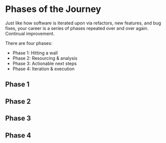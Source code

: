 # Phases of the Journey

Just like how software is iterated upon via refactors, new features, and bug fixes, your career is a series of phases repeated over and over again. Continual improvement.

There are four phases:

* Phase 1: Hitting a wall
* Phase 2: Resourcing & analysis
* Phase 3: Actionable next steps
* Phase 4: Iteration & execution

## Phase 1
## Phase 2
## Phase 3
## Phase 4
